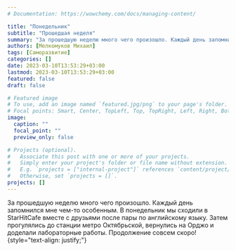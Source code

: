 ```yaml
---
# Documentation: https://wowchemy.com/docs/managing-content/

title: "Понедельник"
subtitle: "Прошедшая неделя"
summary: "За прошедшую неделю много чего произошло. Каждый день запомнился мне чем-то особенным. В понедельник мы сходили в StarHitCafe вместе с друзьями после пары по английскому языку. Затем прогулялись до станции метро Октябрьской, вернулись на Орджо и доделали лабораторные работы. Продолжение совсем скоро!"
authors: [Мелкомуков Михаил]
tags: [Саморазвитие]
categories: []
date: 2023-03-10T13:53:29+03:00
lastmod: 2023-03-10T13:53:29+03:00
featured: false
draft: false

# Featured image
# To use, add an image named `featured.jpg/png` to your page's folder.
# Focal points: Smart, Center, TopLeft, Top, TopRight, Left, Right, BottomLeft, Bottom, BottomRight.
image:
  caption: ""
  focal_point: ""
  preview_only: false

# Projects (optional).
#   Associate this post with one or more of your projects.
#   Simply enter your project's folder or file name without extension.
#   E.g. `projects = ["internal-project"]` references `content/project/deep-learning/index.md`.
#   Otherwise, set `projects = []`.
projects: []
---
```


За прошедшую неделю много чего произошло. Каждый день запомнился мне чем-то особенным. В понедельник мы сходили в StarHitCafe вместе с друзьями после пары по английскому языку. Затем прогулялись до станции метро Октябрьской, вернулись на Орджо и доделали лабораторные работы. Продолжение совсем скоро!
{style="text-align: justify;"}
